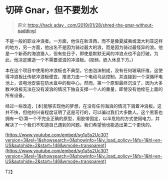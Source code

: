 # 切碎 Gnar，但不要划水

> 原文:[https://hack aday . com/2019/01/28/shred-the-gnar-without-padding/](https://hackaday.com/2019/01/28/shred-the-gnar-without-paddling/)

不是一般的职业冲浪者。一方面，他住在新泽西，而不是像夏威夷或澳大利亚这样的地方，另一方面，他出名不是因为骑过最大的浪，而是因为骑过最怪异的浪。他是一个新奇的海浪猎人，但有些日子，即使是默默无闻的冲浪点也不会打破。为此，他决定建造一个不需要波浪的冲浪板。(视频，嵌入休息下方。)

本在这个项目中使用的冲浪板也不典型。它由泡沫制成，没有任何玻璃纤维，这使得冲浪板比传统冲浪板便宜。推进力由一个电动马达控制，并连接到一个深循环电池上，该电池安装在防水盒中的板中心。然而，第一个原型最终沉没了，因为大多数冲浪板无法在没有波浪的情况下独自支撑一个人的重量，即使没有他栓在上面的所有设备。

经过一些改造，[本]能够实现他的梦想，在没有任何海浪的情况下骑着冲浪板。这并不快，但他的兴奋程度证明了这是可行的，可以骗过我们大多数人。这个黑客也拥有一切:第一个不完全正确的原型，用胶带固定，以半危险的方式使用电力，并解决了一个我们不知道自己遇到的问题。我们希望他也能造出第二个更快的。

 [https://www.youtube.com/embed/sg1u5s2Uc30?version=3&rel=1&showsearch=0&showinfo=1&iv_load_policy=1&fs=1&hl=en-US&autohide=2&start=146&wmode=transparent](https://www.youtube.com/embed/sg1u5s2Uc30?version=3&rel=1&showsearch=0&showinfo=1&iv_load_policy=1&fs=1&hl=en-US&autohide=2&start=146&wmode=transparent)

T2】